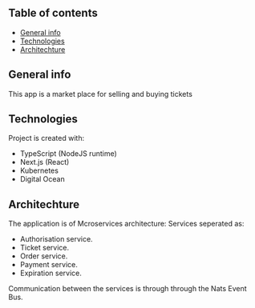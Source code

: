 ## Table of contents
* [General info](#general-info)
* [Technologies](#technologies)
* [Architechture](#architechture)

## General info
This app is a market place for selling and buying tickets

## Technologies
Project is created with:
* TypeScript (NodeJS runtime)
* Next.js (React) 
* Kubernetes
* Digital Ocean

## Architechture
The application is of Mcroservices architecture:
Services seperated as:
* Authorisation service.
* Ticket service.
* Order service.
* Payment service.
* Expiration service.

Communication between the services is through through the Nats Event Bus.








	

